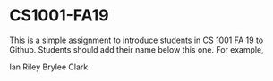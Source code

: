 # CS1001-FA19
This is a simple assignment to introduce students in CS 1001 FA 19 to Github.
Students should add their name below this one. For example,

Ian Riley
Brylee Clark
